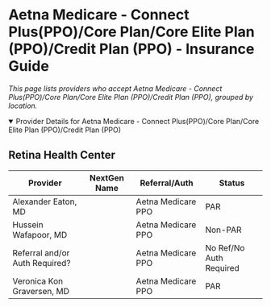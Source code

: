 # Aetna Medicare - Connect Plus(PPO)/Core Plan/Core Elite Plan (PPO)/Credit Plan (PPO) - Insurance Guide

*This page lists providers who accept Aetna Medicare - Connect Plus(PPO)/Core Plan/Core Elite Plan (PPO)/Credit Plan (PPO), grouped by location.*

<details open><summary>Provider Details for Aetna Medicare - Connect Plus(PPO)/Core Plan/Core Elite Plan (PPO)/Credit Plan (PPO)</summary>

## Retina Health Center

| Provider | NextGen Name | Referral/Auth | Status |
|----------|-------------|--------------|--------|
| Alexander Eaton, MD |  | Aetna Medicare PPO | PAR |
| Hussein Wafapoor, MD |  | Aetna Medicare PPO | Non-PAR |
| Referral and/or Auth Required? |  | Aetna Medicare PPO | No Ref/No Auth Required |
| Veronica Kon Graversen, MD |  | Aetna Medicare PPO | PAR |

</details>

